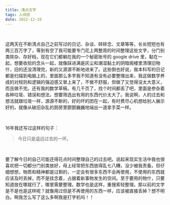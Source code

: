 ```yaml
---
title: 清点文字
tags: 人间世
date: 2022-12-10
---
```


<br/>

这两天在不断清点自己之前写过的日记、杂谈、碎碎念、文章等等，长长短短也有两三百万字了，等到有空了我可能要专门花上两整周的时间整理这些文字，分门别类除杂、存好档，现在它们都躺在我的一个秘密账号的 google drive 里，黏在一起，想要收拾的念头一起，就像踩进满是灰尘和潮湿黏土的阴暗阁楼里清理旧物什，旧的还没清理完，新的又源源不断地进来了。这些倒也好说，我本科写的日记都是扫描到电脑上的，里面那么多字我不知道有没有必要整理出来，我这做数学养成的对规则和逻辑的强迫感又冒上来了，不做不舒服，但做了又觉得没太大意义，而且做不完。还有我的数学草稿，有几千页了，找个时间都丢了吧，里面是参杂着各种垃圾、错误和想法，想要筛选出有用的东西代价太大了。我说啊，人的过去和想法就跟垃圾一样，源源不断的，好的坏的团在一起，有时费尽心机想给别人展示好的，就像从破旧杂乱的厨房里颤颤巍巍地端出一道拿手菜一样。

<br/>

16年我还写过这样的句子：

> 今日只是遥远过去的一环。



<br/>

要了解今日的自己可能还得花点时间整理自己的过去吧。说起来现实生活中我也很喜欢把一切都分门别类放好，母上经常把东西放得乱七八糟，没少被我责备。但仔细想想，物质和精神都是过剩的，一定会有很多东西不会再使用，不使用的东西就应该及时丢掉，而不是挂念着，占据着新事物发生的空间。至于要用的物什，只要知道放在哪就行了，哪里需要整理。数学也是这样，重搜索轻整理。那以前的文字是不是也是这样呢？就像用过但是不再使用的东西一样，应该被直接丢掉？想不明白。啊我怎么写了这么多啊我是打字机吗！！

<br/>